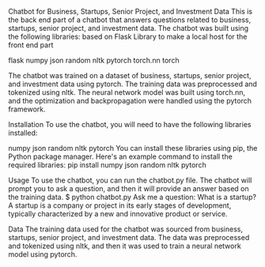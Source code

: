 Chatbot for Business, Startups, Senior Project, and Investment Data
This is the back end part of a chatbot that answers questions related to business, startups, senior project, and investment data. The chatbot was built using the following libraries:
based on Flask Library to make a local host for the front end part

flask
numpy
json
random
nltk
pytorch
torch.nn
torch

The chatbot was trained on a dataset of business, startups, senior project, and investment data using pytorch. The training data was preprocessed and tokenized using nltk. The neural network model was built using torch.nn, and the optimization and backpropagation were handled using the pytorch framework.

Installation
To use the chatbot, you will need to have the following libraries installed:

numpy
json
random
nltk
pytorch
You can install these libraries using pip, the Python package manager. Here's an example command to install the required libraries:
pip install numpy json random nltk pytorch


Usage
To use the chatbot, you can run the chatbot.py file. The chatbot will prompt you to ask a question, and then it will provide an answer based on the training data.
$ python chatbot.py
Ask me a question: What is a startup?
A startup is a company or project in its early stages of development, typically characterized by a new and innovative product or service.


Data
The training data used for the chatbot was sourced from business, startups, senior project, and investment data. The data was preprocessed and tokenized using nltk, and then it was used to train a neural network model using pytorch.

